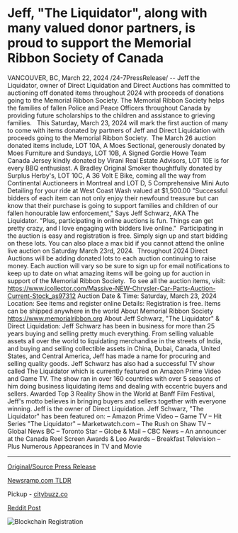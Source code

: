 # Jeff, "The Liquidator", along with many valued donor partners, is proud to support the Memorial Ribbon Society of Canada

VANCOUVER, BC, March 22, 2024 /24-7PressRelease/ -- Jeff the Liquidator, owner of Direct Liquidation and Direct Auctions has committed to auctioning off donated items throughout 2024 with proceeds of donations going to the Memorial Ribbon Society. The Memorial Ribbon Society helps the families of fallen Police and Peace Officers throughout Canada by providing future scholarships to the children and assistance to grieving families. ​ ​ This Saturday, March 23, 2024 will mark the first auction of many to come with items donated by partners of Jeff and Direct Liquidation with proceeds going to the Memorial Ribbon Society.​ ​ The March 26 auction donated items include, LOT 10A, A Moes Sectional, generously donated by Moes Furniture and Sundays, LOT 10B, A Signed Gordie Howe Team Canada Jersey kindly donated by Virani Real Estate Advisors, LOT 10E is for every BBQ enthusiast. A Bradley Original Smoker thoughtfully donated by Surplus Herby's, LOT 10C, A 36 Volt E Bike, coming all the way from Continental Auctioneers in Montreal and LOT D, 5 Comprehensive Mini Auto Detailing for your ride at West Coast Wash valued at $1,500.00​  "Successful bidders of each item can not only enjoy their newfound treasure but can know that their purchase is going to support families and children of our fallen honourable law enforcement," Says Jeff Schwarz, AKA The Liquidator. "Plus, participating in online auctions is fun. Things can get pretty crazy, and I love engaging with bidders live online." ​ Participating in the auction is easy and registration is free. Simply sign up and start bidding on these lots. You can also place a max bid if you cannot attend the online live auction on Saturday March 23rd, 2024.​ ​ Throughout 2024 Direct Auctions will be adding donated lots to each auction continuing to raise money. Each auction will vary so be sure to sign up for email notifications to keep up to date on what amazing items will be going up for auction in support of the Memorial Ribbon Society. ​  To see all the auction items, visit: https://www.icollector.com/Massive-NEW-Chrysler-Car-Parts-Auction-Current-Stock_as97312  Auction Date & Time: Saturday, March 23, 2024  ​ Location: See items and register online  Details: Registration is free. Items can be shipped anywhere in the world  About Memorial Ribbon Society https://www.memorialribbon.org  About Jeff Schwarz, "The Liquidator" & Direct Liquidation: Jeff Schwarz has been in business for more than 25 years buying and selling pretty much everything. From selling valuable assets all over the world to liquidating merchandise in the streets of India, and buying and selling collectible assets in China, Dubai, Canada, United States, and Central America, Jeff has made a name for procuring and selling quality goods. Jeff Schwarz has also had a successful TV show called The Liquidator which is currently featured on Amazon Prime Video and Game TV. The show ran in over 160 countries with over 5 seasons of him doing business liquidating items and dealing with eccentric buyers and sellers. Awarded Top 3 Reality Show in the World at Banff Film Festival, Jeff's motto believes in bringing buyers and sellers together with everyone winning. Jeff is the owner of Direct Liquidation.  Jeff Schwarz, "The Liquidator" has been featured on: – Amazon Prime Video – Game TV – Hit Series "The Liquidator" – Marketwatch.com – The Rush on Shaw TV – Global News BC – Toronto Star – Globe & Mail – CBC News – An announcer at the Canada Reel Screen Awards & Leo Awards – Breakfast Television – Plus Numerous Appearances in TV and Movie 

---

[Original/Source Press Release](https://www.24-7pressrelease.com/press-release/509446/jeff-the-liquidator-along-with-many-valued-donor-partners-is-proud-to-support-the-memorial-ribbon-society-of-canada)
                    

[Newsramp.com TLDR](https://newsramp.com/curated-news/jeff-the-liquidator-commits-to-auction-donated-items-for-memorial-ribbon-society/b684cce1b84fa82c84eba3f8a549e85d) 


Pickup - [citybuzz.co](https://citybuzz.co/2024/03/22/jeff-the-liquidator-auctions-donated-items-to-support-memorial-ribbon-society)
 



[Reddit Post](https://www.reddit.com/r/eventNews/comments/1bktecn/jeff_the_liquidator_commits_to_auction_donated/) 



![Blockchain Registration](https://cdn.newsramp.app/24-7PressRelease/qrcode/243/22/even7Flc.webp)